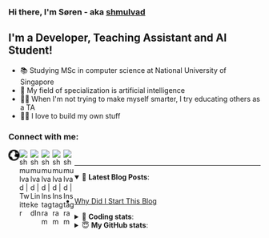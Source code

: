 ### Hi there, I'm Søren - aka [shmulvad][website]

## I'm a Developer, Teaching Assistant and AI Student!
- 📚 Studying MSc in computer science at National University of Singapore
- 🧠 My field of specialization is artificial intelligence
- 👨‍🏫 When I'm not trying to make myself smarter, I try educating others as a TA
- 👨‍💻 I love to build my own stuff

### Connect with me:

[<img align="left" alt="shmulvad.com" width="22px" src="https://raw.githubusercontent.com/iconic/open-iconic/master/svg/globe.svg" />][website]

[<img align="left" alt="shmulvad | Twitter" width="22px" src="https://cdn.jsdelivr.net/npm/simple-icons@v3/icons/twitter.svg" />][twitter]

[<img align="left" alt="shmulvad | LinkedIn" width="22px" src="https://cdn.jsdelivr.net/npm/simple-icons@v3/icons/linkedin.svg" />][linkedin]

[<img align="left" alt="shmulvad | Instagram" width="22px" src="https://cdn.jsdelivr.net/npm/simple-icons@v3/icons/instagram.svg" />][instagram]

[<img align="left" alt="shmulvad | Instagram" width="22px" src="https://cdn.jsdelivr.net/npm/simple-icons@v3/icons/stackoverflow.svg" />][stackOverflow]

[<img align="left" alt="shmulvad | Instagram" width="22px" src="https://cdn.jsdelivr.net/npm/simple-icons@v3/icons/gmail.svg" />][mail]

<br />

---

<details open>
 <summary>📕 <b>Latest Blog Posts</b>: </summary>

<br>

<!-- BLOG-POST-LIST:START -->
- [Why Did I Start This Blog](https://shmulvad.com/blog/why-did-start-this-blog)
<!-- BLOG-POST-LIST:END -->

</details>

<!-- --- -->

<details>
 <summary>🤖 <b>Coding stats</b>: </summary>

<br>

<!--START_SECTION:waka-->
**I'm a Night 🦉** 

```text
🌞 Morning    77 commits     ████░░░░░░░░░░░░░░░░░░░░░   18.55% 
🌆 Daytime    105 commits    ██████░░░░░░░░░░░░░░░░░░░   25.3% 
🌃 Evening    112 commits    ██████░░░░░░░░░░░░░░░░░░░   26.99% 
🌙 Night      121 commits    ███████░░░░░░░░░░░░░░░░░░   29.16%

```


📊 **This Week I Spent My Time On** 

```text
💬 Programming Languages: 
Python                   11 hrs 10 mins      █████████░░░░░░░░░░░░░░░░   36.05% 
Other                    7 hrs 45 mins       ██████░░░░░░░░░░░░░░░░░░░   25.02% 
Java                     7 hrs 41 mins       ██████░░░░░░░░░░░░░░░░░░░   24.81% 
TeX                      3 hrs 4 mins        ██░░░░░░░░░░░░░░░░░░░░░░░   9.9% 
JSON                     20 mins             ░░░░░░░░░░░░░░░░░░░░░░░░░   1.11%

🔥 Editors: 
VS Code                  21 hrs 16 mins      █████████████████░░░░░░░░   68.64% 
Zsh                      6 hrs 49 mins       █████░░░░░░░░░░░░░░░░░░░░   22.03% 
Sublime Text             2 hrs 53 mins       ██░░░░░░░░░░░░░░░░░░░░░░░   9.34%

🐱‍💻 Projects: 
big-data-systems         12 hrs              █████████░░░░░░░░░░░░░░░░   38.73% 
uncertainty-modelling    8 hrs 56 mins       ███████░░░░░░░░░░░░░░░░░░   28.85% 
Labs                     3 hrs 45 mins       ███░░░░░░░░░░░░░░░░░░░░░░   12.12% 
Terminal                 2 hrs 55 mins       ██░░░░░░░░░░░░░░░░░░░░░░░   9.42% 
NNaDL                    2 hrs 2 mins        █░░░░░░░░░░░░░░░░░░░░░░░░   6.56%

```


<!--END_SECTION:waka-->

</details>

<!-- --- -->

<details>
 <summary>😇 <b>My GitHub stats</b>: </summary>

<br>

<img align="left" alt="shmulvad's Github Stats" src="https://github-readme-stats.vercel.app/api?username=shmulvad&show_icons=true&hide_border=true" />

</details>



[website]: https://shmulvad.com
[twitter]: https://twitter.com/shmulvad
[linkedin]: https://linkedin.com/in/shmulvad
[instagram]: https://instagram.com/shmulvad
[stackOverflow]: https://stackoverflow.com/users/9248793/shmulvad
[mail]: mailto:shmulvad@gmail.com
